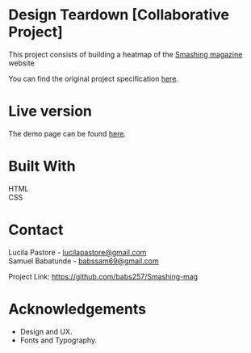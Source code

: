 # Design Teardown [Collaborative Project]
This project consists of building a heatmap of the [Smashing magazine](https://www.smashingmagazine.com/) website

You can find the original project specification [here](https://www.theodinproject.com/courses/html5-and-css3/lessons/design-teardown).
# Live version
The demo page can be found [here](#).

# Built With
HTML<br>
CSS

# Contact
Lucila Pastore - lucilapastore@gmail.com<br>
Samuel Babatunde - babssam69@gmail.com<br>

Project Link: https://github.com/babs257/Smashing-mag

# Acknowledgements
- Design and UX.<br>
- Fonts and Typography.
